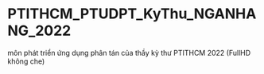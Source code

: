 # PTITHCM_PTUDPT_KyThu_NGANHANG_2022
môn phát triển ứng dụng phân tán của thầy kỳ thư PTITHCM 2022 (FullHD không che)
